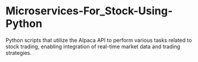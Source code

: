 # Microservices-For_Stock-Using-Python
 Python scripts that utilize the Alpaca API to perform various tasks related to stock trading, enabling integration of real-time market data and trading strategies.
